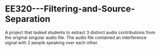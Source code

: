 # EE320---Filtering-and-Source-Separation
A project that tasked students to extract 3 distinct audio contributions from the original singular audio file. The audio file contained an interference signal with 2 people speaking over each other.
